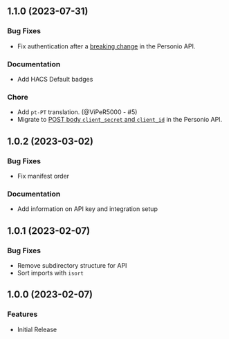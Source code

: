## 1.1.0 (2023-07-31)

### Bug Fixes

* Fix authentication after a [breaking change](https://developer.personio.de/changelog/authentication-api-improved-bearer-token) in the Personio API.

### Documentation

* Add HACS Default badges

### Chore

* Add `pt-PT` translation. (@ViPeR5000 - #5)
* Migrate to [POST body `client_secret` and `client_id`](https://developer.personio.de/changelog/auth-api-moved-client_secret-and-client_id-to-post-body) in the Personio API.

## 1.0.2 (2023-03-02)

### Bug Fixes

* Fix manifest order

### Documentation

* Add information on API key and integration setup

## 1.0.1 (2023-02-07)

### Bug Fixes

* Remove subdirectory structure for API
* Sort imports with `isort`

## 1.0.0 (2023-02-07)

### Features

* Initial Release
